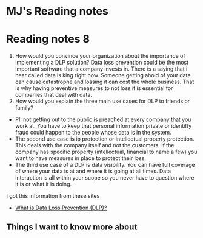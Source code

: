 # MJ's Reading notes

# Reading notes 8


1. How would you convince your organization about the importance of implementing a DLP solution? Data loss prevention could be the most important software that a company invests in. There is a saying that i hear called data is king right now. Someone getting ahold of your data can cause catastrophe and lossing it can cost the whole business. That is why having preventive measures to not loss it is essential for companies that deal with data. 
2. How would you explain the three main use cases for DLP to friends or family? 
- PII not getting out to the public is preached at every company that you work at. You have to keep that personal information private or identifty fraud could happen to the people whose data is in the system. 
- The second use case is ip protection or intellectual property protection. This deals with the company itself and not the customers. If the company has specific property (intellectual, financial to name a few) you want to have measures in place to protect their loss. 
- The third use case of a DLP is data visibility. You can have full coverage of where your data is at and where it is going at all times. Data interaction is all within your scope so you never have to question where it is or what it is doing. 

I got this information from these sites
- [What is Data Loss Prevention (DLP)?](https://www.digitalguardian.com/blog/what-data-loss-prevention-dlp-definition-data-loss-prevention)

## Things I want to know more about